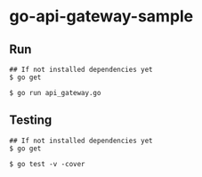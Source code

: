# go-api-gateway-sample

## Run

```
## If not installed dependencies yet
$ go get

$ go run api_gateway.go
```

## Testing

```
## If not installed dependencies yet
$ go get

$ go test -v -cover
```
